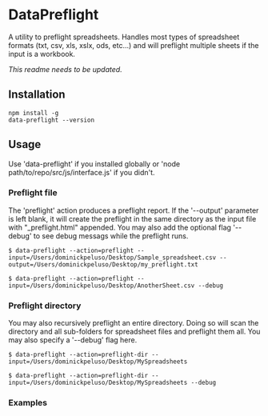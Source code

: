 # DataPreflight
A utility to preflight spreadsheets. Handles most types of spreadsheet formats (txt, csv, xls, xslx, ods, etc...) and will preflight multiple sheets if the input is a workbook.

*This readme needs to be updated.*

## Installation
```
npm install -g
data-preflight --version
```

## Usage
Use 'data-preflight' if you installed globally or 'node path/to/repo/src/js/interface.js' if you didn't.

### Preflight file
The 'preflight' action produces a preflight report. If the '--output' parameter is left blank, it will create the preflight in the same directory as the input file with "_preflight.html" appended. You may also add the optional flag '--debug' to see debug messags while the preflight runs.

```
$ data-preflight --action=preflight --input=/Users/dominickpeluso/Desktop/Sample_spreadsheet.csv --output=/Users/dominickpeluso/Desktop/my_preflight.txt

$ data-preflight --action=preflight --input=/Users/dominickpeluso/Desktop/AnotherSheet.csv --debug
```

### Preflight directory
You may also recursively preflight an entire directory. Doing so will scan the directory and all sub-folders for spreadsheet files and preflight them all. You may also specify a '--debug' flag here.

```
$ data-preflight --action=preflight-dir --input=/Users/dominickpeluso/Desktop/MySpreadsheets

$ data-preflight --action=preflight-dir --input=/Users/dominickpeluso/Desktop/MySpreadsheets --debug
```

### Examples